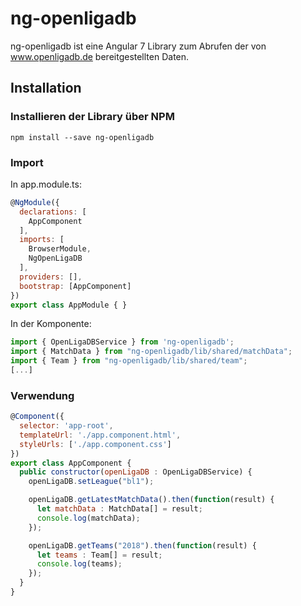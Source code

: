 # ng-openligadb
ng-openligadb ist eine Angular 7 Library zum Abrufen der von www.openligadb.de bereitgestellten Daten.

## Installation
### Installieren der Library über NPM

```npm install --save ng-openligadb```

### Import

In app.module.ts:

```javascript
@NgModule({
  declarations: [
    AppComponent
  ],
  imports: [
    BrowserModule,
    NgOpenLigaDB
  ],
  providers: [],
  bootstrap: [AppComponent]
})
export class AppModule { }
```
In der Komponente:

```javascript
import { OpenLigaDBService } from 'ng-openligadb';
import { MatchData } from "ng-openligadb/lib/shared/matchData";
import { Team } from "ng-openligadb/lib/shared/team";
[...]
```
### Verwendung

```javascript
@Component({
  selector: 'app-root',
  templateUrl: './app.component.html',
  styleUrls: ['./app.component.css']
})
export class AppComponent {
  public constructor(openLigaDB : OpenLigaDBService) {
    openLigaDB.setLeague("bl1");

    openLigaDB.getLatestMatchData().then(function(result) {
      let matchData : MatchData[] = result;
      console.log(matchData);
    });

    openLigaDB.getTeams("2018").then(function(result) {
      let teams : Team[] = result;
      console.log(teams);
    });
  }
}
```


